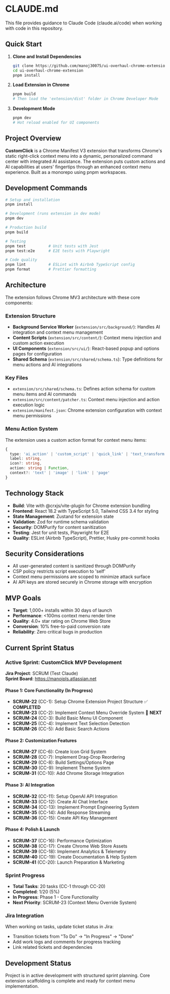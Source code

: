 # CLAUDE.md

This file provides guidance to Claude Code (claude.ai/code) when working with code in this repository.

## Quick Start

1. **Clone and Install Dependencies**
   ```bash
   git clone https://github.com/manoj30075/ui-overhaul-chrome-extension.git
   cd ui-overhaul-chrome-extension
   pnpm install
   ```

2. **Load Extension in Chrome**
   ```bash
   pnpm build
   # Then load the 'extension/dist' folder in Chrome Developer Mode
   ```

3. **Development Mode**
   ```bash
   pnpm dev
   # Hot reload enabled for UI components
   ```

## Project Overview

**CustomClick** is a Chrome Manifest V3 extension that transforms Chrome's static right-click context menu into a dynamic, personalized command center with integrated AI assistance. The extension puts custom actions and AI capabilities at users' fingertips through an enhanced context menu experience. Built as a monorepo using pnpm workspaces.

## Development Commands

```bash
# Setup and installation
pnpm install

# Development (runs extension in dev mode)
pnpm dev

# Production build
pnpm build

# Testing
pnpm test          # Unit tests with Jest
pnpm test:e2e      # E2E tests with Playwright

# Code quality
pnpm lint          # ESLint with Airbnb TypeScript config
pnpm format        # Prettier formatting
```

## Architecture

The extension follows Chrome MV3 architecture with these core components:

### Extension Structure
- **Background Service Worker** (`extension/src/background/`): Handles AI integration and context menu management
- **Content Scripts** (`extension/src/content/`): Context menu injection and custom action execution
- **UI Components** (`extension/src/ui/`): React-based popup and options pages for configuration
- **Shared Schema** (`extension/src/shared/schema.ts`): Type definitions for menu actions and AI integrations

### Key Files
- `extension/src/shared/schema.ts`: Defines action schema for custom menu items and AI commands
- `extension/src/content/patcher.ts`: Context menu injection and action execution logic
- `extension/manifest.json`: Chrome extension configuration with context menu permissions

### Menu Action System
The extension uses a custom action format for context menu items:
```typescript
{
  type: 'ai_action' | 'custom_script' | 'quick_link' | 'text_transform',
  label: string,
  icon?: string,
  action: string | Function,
  context?: 'text' | 'image' | 'link' | 'page'
}
```

## Technology Stack
- **Build**: Vite with @crxjs/vite-plugin for Chrome extension bundling
- **Frontend**: React 18.2 with TypeScript 5.0, Tailwind CSS 3.4 for styling
- **State Management**: Zustand for extension state
- **Validation**: Zod for runtime schema validation
- **Security**: DOMPurify for content sanitization
- **Testing**: Jest for unit tests, Playwright for E2E
- **Quality**: ESLint (Airbnb TypeScript), Prettier, Husky pre-commit hooks

## Security Considerations
- All user-generated content is sanitized through DOMPurify
- CSP policy restricts script execution to 'self'
- Context menu permissions are scoped to minimize attack surface
- AI API keys are stored securely in Chrome storage with encryption

## MVP Goals
- **Target**: 1,000+ installs within 30 days of launch
- **Performance**: <100ms context menu render time
- **Quality**: 4.0+ star rating on Chrome Web Store
- **Conversion**: 10% free-to-paid conversion rate
- **Reliability**: Zero critical bugs in production

## Current Sprint Status

### Active Sprint: CustomClick MVP Development
**Jira Project**: SCRUM (Test Claude)  
**Sprint Board**: https://manojpls.atlassian.net  

#### Phase 1: Core Functionality (In Progress)
- **SCRUM-22** (CC-1): Setup Chrome Extension Project Structure ✅ **COMPLETED**
- **SCRUM-23** (CC-2): Implement Context Menu Override System 🔄 **NEXT**
- **SCRUM-24** (CC-3): Build Basic Menu UI Component
- **SCRUM-25** (CC-4): Implement Text Selection Detection  
- **SCRUM-26** (CC-5): Add Basic Search Actions

#### Phase 2: Customization Features 
- **SCRUM-27** (CC-6): Create Icon Grid System
- **SCRUM-28** (CC-7): Implement Drag-Drop Reordering
- **SCRUM-29** (CC-8): Build Settings/Options Page
- **SCRUM-30** (CC-9): Implement Theme System
- **SCRUM-31** (CC-10): Add Chrome Storage Integration

#### Phase 3: AI Integration
- **SCRUM-32** (CC-11): Setup OpenAI API Integration  
- **SCRUM-33** (CC-12): Create AI Chat Interface
- **SCRUM-34** (CC-13): Implement Prompt Engineering System
- **SCRUM-35** (CC-14): Add Response Streaming
- **SCRUM-36** (CC-15): Create API Key Management

#### Phase 4: Polish & Launch
- **SCRUM-37** (CC-16): Performance Optimization
- **SCRUM-38** (CC-17): Create Chrome Web Store Assets
- **SCRUM-39** (CC-18): Implement Analytics & Telemetry  
- **SCRUM-40** (CC-19): Create Documentation & Help System
- **SCRUM-41** (CC-20): Launch Preparation & Marketing

### Sprint Progress
- **Total Tasks**: 20 tasks (CC-1 through CC-20)
- **Completed**: 1/20 (5%)
- **In Progress**: Phase 1 - Core Functionality
- **Next Priority**: SCRUM-23 (Context Menu Override System)

### Jira Integration
When working on tasks, update ticket status in Jira:
- Transition tickets from "To Do" → "In Progress" → "Done"
- Add work logs and comments for progress tracking
- Link related tickets and dependencies

## Development Status
Project is in active development with structured sprint planning. Core extension scaffolding is complete and ready for context menu implementation.